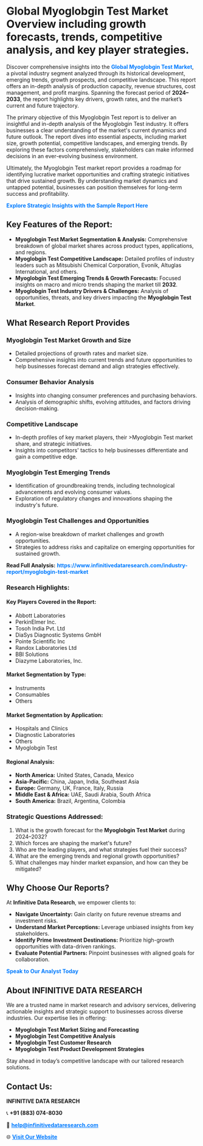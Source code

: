 <h1>Global Myoglobgin Test Market Overview including growth forecasts, trends, competitive analysis, and key player strategies.</h1>
<p>
Discover comprehensive insights into the 
<a href="https://www.infinitivedataresearch.com/industry-report/myoglobgin-test-market" rel="dofollow" style="color: #007BFF; text-decoration: none;"><strong>Global Myoglobgin Test Market</strong></a>, a pivotal industry segment analyzed through its historical development, emerging trends, growth prospects, and competitive landscape. This report offers an in-depth analysis of production capacity, revenue structures, cost management, and profit margins. Spanning the forecast period of <strong>2024–2033</strong>, the report highlights key drivers, growth rates, and the market’s current and future trajectory.
</p>
<p>
The primary objective of this Myoglobgin Test report is to deliver an insightful and in-depth analysis of the Myoglobgin Test industry. It offers businesses a clear understanding of the market's current dynamics and future outlook. The report dives into essential aspects, including market size, growth potential, competitive landscapes, and emerging trends. By exploring these factors comprehensively, stakeholders can make informed decisions in an ever-evolving business environment.
</p>
<p>
Ultimately, the Myoglobgin Test market report provides a roadmap for identifying lucrative market opportunities and crafting strategic initiatives that drive sustained growth. By understanding market dynamics and untapped potential, businesses can position themselves for long-term success and profitability.
</p>
<p>
<a href="https://www.infinitivedataresearch.com/request-sample/reportId=107777" style="color: #007BFF; text-decoration: none;"><strong>Explore Strategic Insights with the Sample Report Here</strong></a>
</p>

<h2>Key Features of the Report:</h2>
<ul>
<li><strong>Myoglobgin Test Market Segmentation & Analysis:</strong> Comprehensive breakdown of global market shares across product types, applications, and regions.</li>
<li><strong>Myoglobgin Test Competitive Landscape:</strong> Detailed profiles of industry leaders such as Mitsubishi Chemical Corporation, Evonik, Altuglas International, and others.</li>
<li><strong>Myoglobgin Test Emerging Trends & Growth Forecasts:</strong> Focused insights on macro and micro trends shaping the market till <strong>2032</strong>.</li>
<li><strong>Myoglobgin Test Industry Drivers & Challenges:</strong> Analysis of opportunities, threats, and key drivers impacting the <strong>Myoglobgin Test Market</strong>.</li>
</ul>

<h2>What Research Report Provides</h2>
<h3>Myoglobgin Test Market Growth and Size</h3>
<ul>
<li>Detailed projections of growth rates and market size.</li>
<li>Comprehensive insights into current trends and future opportunities to help businesses forecast demand and align strategies effectively.</li>
</ul>

<h3>Consumer Behavior Analysis</h3>
<ul>
<li>Insights into changing consumer preferences and purchasing behaviors.</li>
<li>Analysis of demographic shifts, evolving attitudes, and factors driving decision-making.</li>
</ul>

<h3>Competitive Landscape</h3>
<ul>
<li>In-depth profiles of key market players, their >Myoglobgin Test market share, and strategic initiatives.</li>
<li>Insights into competitors' tactics to help businesses differentiate and gain a competitive edge.</li>
</ul>

<h3>Myoglobgin Test Emerging Trends</h3>
<ul>
<li>Identification of groundbreaking trends, including technological advancements and evolving consumer values.</li>
<li>Exploration of regulatory changes and innovations shaping the industry's future.</li>
</ul>

<h3>Myoglobgin Test Challenges and Opportunities</h3>
<ul>
<li>A region-wise breakdown of market challenges and growth opportunities.</li>
<li>Strategies to address risks and capitalize on emerging opportunities for sustained growth.</li>
</ul>
<p><strong>Read Full Analysis:</strong> <a href="https://www.infinitivedataresearch.com/industry-report/myoglobgin-test-market" rel="dofollow" style="color: #007BFF; text-decoration: none;"><strong>https://www.infinitivedataresearch.com/industry-report/myoglobgin-test-market</strong></a></p>
<h3>Research Highlights:</h3>
<h4>Key Players Covered in the Report:</h4>
<ul><li>Abbott Laboratories</li><li>PerkinElmer Inc.</li><li>Tosoh India Pvt. Ltd</li><li>DiaSys Diagnostic Systems GmbH</li><li>Pointe Scientific Inc</li><li>Randox Laboratories Ltd</li><li>BBI Solutions</li><li>Diazyme Laboratories, Inc.</li></ul>
<h4>Market Segmentation by Type:</h4>
<ul><li>Instruments</li><li>Consumables</li><li>Others</li></ul>
<h4>Market Segmentation by Application:</h4>
<ul><li>Hospitals and Clinics</li><li>Diagnostic Laboratories</li><li>Others</li><li>Myoglobgin Test</li></ul>

<h4>Regional Analysis:</h4>
<ul>
<li><strong>North America:</strong> United States, Canada, Mexico</li>
<li><strong>Asia-Pacific:</strong> China, Japan, India, Southeast Asia</li>
<li><strong>Europe:</strong> Germany, UK, France, Italy, Russia</li>
<li><strong>Middle East & Africa:</strong> UAE, Saudi Arabia, South Africa</li>
<li><strong>South America:</strong> Brazil, Argentina, Colombia</li>
</ul>

<h3>Strategic Questions Addressed:</h3>
<ol>
<li>What is the growth forecast for the <strong>Myoglobgin Test Market</strong> during 2024–2032?</li>
<li>Which forces are shaping the market's future?</li>
<li>Who are the leading players, and what strategies fuel their success?</li>
<li>What are the emerging trends and regional growth opportunities?</li>
<li>What challenges may hinder market expansion, and how can they be mitigated?</li>
</ol>

<h2>Why Choose Our Reports?</h2>
<p>At <strong>Infinitive Data Research</strong>, we empower clients to:</p>
<ul>
<li><strong>Navigate Uncertainty:</strong> Gain clarity on future revenue streams and investment risks.</li>
<li><strong>Understand Market Perceptions:</strong> Leverage unbiased insights from key stakeholders.</li>
<li><strong>Identify Prime Investment Destinations:</strong> Prioritize high-growth opportunities with data-driven rankings.</li>
<li><strong>Evaluate Potential Partners:</strong> Pinpoint businesses with aligned goals for collaboration.</li>
</ul>
<p><a href="https://www.infinitivedataresearch.com/industry-report/myoglobgin-test-market" rel="dofollow" style="color: #007BFF; text-decoration: none;"><strong>Speak to Our Analyst Today</strong></a></p>

<h2>About INFINITIVE DATA RESEARCH</h2>
<p>We are a trusted name in market research and advisory services, delivering actionable insights and strategic support to businesses across diverse industries. Our expertise lies in offering:</p>
<ul>
<li><strong>Myoglobgin Test Market Sizing and Forecasting</strong></li>
<li><strong>Myoglobgin Test Competitive Analysis</strong></li>
<li><strong>Myoglobgin Test Customer Research</strong></li>
<li><strong>Myoglobgin Test Product Development Strategies</strong></li>
</ul>
<p>Stay ahead in today’s competitive landscape with our tailored research solutions.</p>

<h2>Contact Us:</h2>
<p><strong>INFINITIVE DATA RESEARCH</strong></p>
<p>📞 <strong>+91 (883) 074-8030</strong></p>
<p>📧 <strong><a href="mailto:help@infinitivedataresearch.com" style="color: #007BFF;">help@infinitivedataresearch.com</a></strong></p>
<p>🌐 <strong><a href="https://www.infinitivedataresearch.com" rel="dofollow" style="color: #007BFF;">Visit Our Website</a></strong></p>